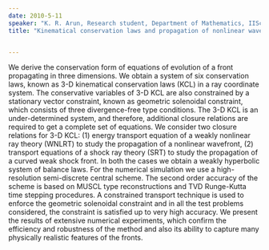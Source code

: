 ```yaml
---
date: 2010-5-11
speaker: "K. R. Arun, Research student, Department of Mathematics, IISc"
title: "Kinematical conservation laws and propagation of nonlinear waves in three dimensions"


---
```

We derive the conservation form of equations of evolution of a front propagating in three dimensions. We obtain a system of six conservation laws, known as 3-D kinematical conservation laws (KCL) in a ray coordinate system. The conservative variables of 3-D KCL are also constrained by a stationary vector constraint, known as geometric solenoidal constraint, which consists of three divergence-free type conditions. The 3-D KCL is an under-determined system, and therefore, additional closure relations are required to get a complete set of equations. We consider two closure relations for 3-D KCL: (1) energy transport equation of a weakly nonlinear ray theory (WNLRT) to study the propagation of a nonlinear wavefront, (2) transport equations of a shock ray theory (SRT) to study the propagation of a curved weak shock front. In both the cases we obtain a weakly hyperbolic system of balance laws. For the numerical simulation we use a high-resolution semi-discrete central scheme. The second order accuracy of the scheme is based on MUSCL type reconstructions and TVD Runge-Kutta time stepping procedures. A constrained transport technique is used to enforce the geometric solenoidal constraint and in all the test problems considered, the constraint is satisfied up to very high accuracy. We present the results of extensive numerical experiments, which confirm the efficiency and robustness of the method and also its ability to capture many physically realistic features of the fronts.
